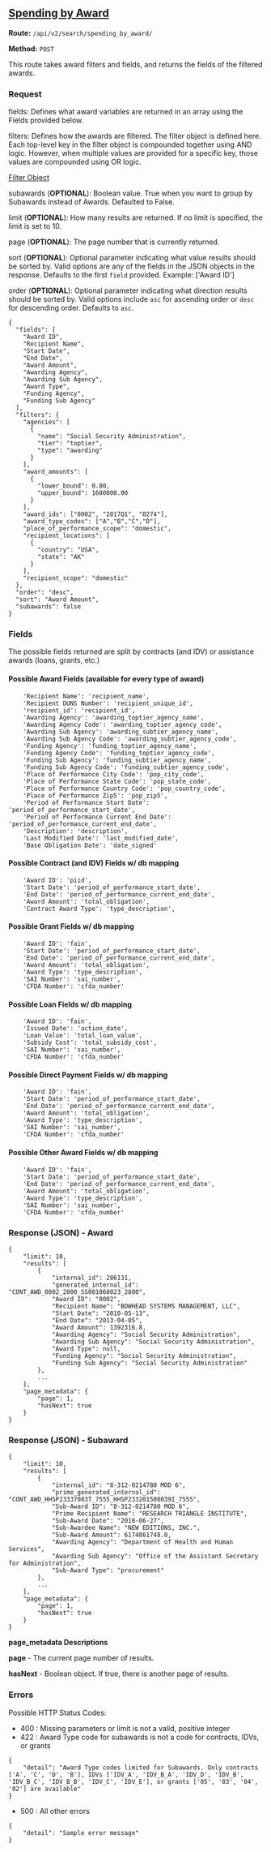 ## [Spending by Award](#spending-by-award)
**Route:** `/api/v2/search/spending_by_award/`

**Method:** `POST`

This route takes award filters and fields, and returns the fields of the filtered awards.

### Request
fields: Defines what award variables are returned in an array using the Fields provided below.

filters: Defines how the awards are filtered.  The filter object is defined here.  Each top-level key in the filter object is compounded together using AND logic. However, when multiple values are provided for a specific key, those values are compounded using OR logic.

[Filter Object](../search_filters.md)

subawards (**OPTIONAL**): Boolean value.  True when you want to group by Subawards instead of Awards.  Defaulted to False.

limit (**OPTIONAL**): How many results are returned. If no limit is specified, the limit is set to 10.

page (**OPTIONAL**): The page number that is currently returned.

sort (**OPTIONAL**): Optional parameter indicating what value results should be sorted by. Valid options are any of the fields in the JSON objects in the response. Defaults to the first `field` provided. Example: ['Award ID']

order (**OPTIONAL**): Optional parameter indicating what direction results should be sorted by. Valid options include `asc` for ascending order or `desc` for descending order. Defaults to `asc`.

```
{
  "fields": [
    "Award ID",
    "Recipient Name",
    "Start Date",
    "End Date",
    "Award Amount",
    "Awarding Agency",
    "Awarding Sub Agency",
    "Award Type",
    "Funding Agency",
    "Funding Sub Agency"
  ],
  "filters": {
    "agencies": [
      {
        "name": "Social Security Administration",
        "tier": "toptier",
        "type": "awarding"
      }
    ],
    "award_amounts": [
      {
        "lower_bound": 0.00,
        "upper_bound": 1600000.00
      }
    ],
    "award_ids": ["0002", "2017Q1", "0274"],
    "award_type_codes": ["A","B","C","D"],
    "place_of_performance_scope": "domestic",
    "recipient_locations": [
      {
        "country": "USA",
        "state": "AK"
      }
    ],
    "recipient_scope": "domestic"
  },
  "order": "desc",
  "sort": "Award Amount",
  "subawards": false
}
```
### Fields
The possible fields returned are split by contracts (and IDV) or assistance awards (loans, grants, etc.)

#### Possible Award Fields (available for every type of award)
```
    'Recipient Name': 'recipient_name',
    'Recipient DUNS Number': 'recipient_unique_id',
    'recipient_id': 'recipient_id',
    'Awarding Agency': 'awarding_toptier_agency_name',
    'Awarding Agency Code': 'awarding_toptier_agency_code',
    'Awarding Sub Agency': 'awarding_subtier_agency_name',
    'Awarding Sub Agency Code': 'awarding_subtier_agency_code',
    'Funding Agency': 'funding_toptier_agency_name',
    'Funding Agency Code': 'funding_toptier_agency_code',
    'Funding Sub Agency': 'funding_subtier_agency_name',
    'Funding Sub Agency Code': 'funding_subtier_agency_code',
    'Place of Performance City Code': 'pop_city_code',
    'Place of Performance State Code': 'pop_state_code',
    'Place of Performance Country Code': 'pop_country_code',
    'Place of Performance Zip5': 'pop_zip5',
    'Period of Performance Start Date': 'period_of_performance_start_date',
    'Period of Performance Current End Date': 'period_of_performance_current_end_date',
    'Description': 'description',
    'Last Modified Date': 'last_modified_date',
    'Base Obligation Date': 'date_signed'
```

#### Possible Contract (and IDV) Fields w/ db mapping
```
    'Award ID': 'piid',
    'Start Date': 'period_of_performance_start_date',
    'End Date': 'period_of_performance_current_end_date',
    'Award Amount': 'total_obligation',
    'Contract Award Type': 'type_description',
 ```

#### Possible Grant Fields w/ db mapping
```
    'Award ID': 'fain',
    'Start Date': 'period_of_performance_start_date',
    'End Date': 'period_of_performance_current_end_date',
    'Award Amount': 'total_obligation',
    'Award Type': 'type_description',
    'SAI Number': 'sai_number',
    'CFDA Number': 'cfda_number'
```

#### Possible Loan Fields w/ db mapping
```
    'Award ID': 'fain',
    'Issued Date': 'action_date',
    'Loan Value': 'total_loan_value',
    'Subsidy Cost': 'total_subsidy_cost',
    'SAI Number': 'sai_number',
    'CFDA Number': 'cfda_number'
```

#### Possible Direct Payment Fields w/ db mapping
```
    'Award ID': 'fain',
    'Start Date': 'period_of_performance_start_date',
    'End Date': 'period_of_performance_current_end_date',
    'Award Amount': 'total_obligation',
    'Award Type': 'type_description',
    'SAI Number': 'sai_number',
    'CFDA Number': 'cfda_number'
```

#### Possible Other Award Fields w/ db mapping
```
    'Award ID': 'fain',
    'Start Date': 'period_of_performance_start_date',
    'End Date': 'period_of_performance_current_end_date',
    'Award Amount': 'total_obligation',
    'Award Type': 'type_description',
    'SAI Number': 'sai_number',
    'CFDA Number': 'cfda_number'
```

### Response (JSON) - Award

```
{
    "limit": 10,
    "results": [
        {
            "internal_id": 286131,
            "generated_internal_id": "CONT_AWD_0002_2800_SS001060023_2800",
            "Award ID": "0002",
            "Recipient Name": "BOWHEAD SYSTEMS MANAGEMENT, LLC",
            "Start Date": "2010-05-13",
            "End Date": "2013-04-05",
            "Award Amount": 1392316.8,
            "Awarding Agency": "Social Security Administration",
            "Awarding Sub Agency": "Social Security Administration",
            "Award Type": null,
            "Funding Agency": "Social Security Administration",
            "Funding Sub Agency": "Social Security Administration"
        },
        ...
    ],
    "page_metadata": {
        "page": 1,
        "hasNext": true
    }
}

```

### Response (JSON) - Subaward

```
{
    "limit": 10,
    "results": [
        {
            "internal_id": "8-312-0214780 MOD 6",
            "prime_generated_internal_id": "CONT_AWD_HHSP23337003T_7555_HHSP233201500039I_7555",
            "Sub-Award ID": "8-312-0214780 MOD 6",
            "Prime Recipient Name": "RESEARCH TRIANGLE INSTITUTE",
            "Sub-Award Date": "2018-06-27",
            "Sub-Awardee Name": "NEW EDITIONS, INC.",
            "Sub-Award Amount": 6174861748.0,
            "Awarding Agency": "Department of Health and Human Services",
            "Awarding Sub Agency": "Office of the Assistant Secretary for Administration",
            "Sub-Award Type": "procurement"
        },
        ...
    ],
    "page_metadata": {
        "page": 1,
        "hasNext": true
    }
}

```

**page_metadata Descriptions**

**page** - The current page number of results.

**hasNext** - Boolean object. If true, there is another page of results.


### Errors
Possible HTTP Status Codes:
* 400 : Missing parameters or limit is not a valid, positive integer
* 422 : Award Type code for subawards is not a code for contracts, IDVs, or grants
```
{
    "detail": "Award Type codes limited for Subawards. Only contracts ['A', 'C', 'D', 'B'], IDVs ['IDV_A', 'IDV_B_A', 'IDV_D', 'IDV_B', 'IDV_B_C', 'IDV_B_B', 'IDV_C', 'IDV_E'], or grants ['05', '03', '04', '02'] are available"
}
```
* 500 : All other errors

```
{
    "detail": "Sample error message"
}
```


